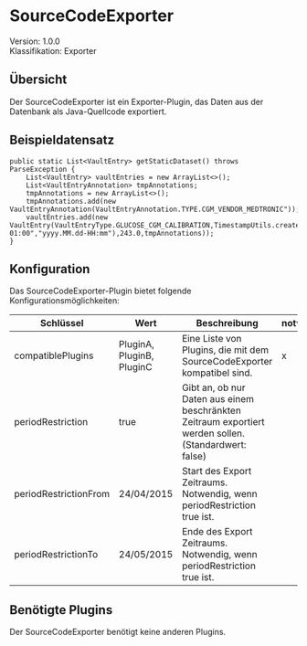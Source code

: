 # SourceCodeExporter
Version: 1.0.0  
Klassifikation: Exporter

Übersicht
-----
Der SourceCodeExporter ist ein Exporter-Plugin, das Daten aus der Datenbank als Java-Quellcode exportiert.

Beispieldatensatz
-----

```
public static List<VaultEntry> getStaticDataset() throws ParseException {
    List<VaultEntry> vaultEntries = new ArrayList<>();
    List<VaultEntryAnnotation> tmpAnnotations;
    tmpAnnotations = new ArrayList<>();
    tmpAnnotations.add(new VaultEntryAnnotation(VaultEntryAnnotation.TYPE.CGM_VENDOR_MEDTRONIC"));
    vaultEntries.add(new VaultEntry(VaultEntryType.GLUCOSE_CGM_CALIBRATION,TimestampUtils.createCleanTimestamp("2010.03.01-01:00","yyyy.MM.dd-HH:mm"),243.0,tmpAnnotations));
}
```

Konfiguration
-----
Das SourceCodeExporter-Plugin bietet folgende Konfigurationsmöglichkeiten:

| Schlüssel  | Wert | Beschreibung | notwendig |
| ------------- | ------------- |  ------------- | ------------- |
| compatiblePlugins | PluginA, PluginB, PluginC | Eine Liste von Plugins, die mit dem SourceCodeExporter kompatibel sind. | x
| periodRestriction | true | Gibt an, ob nur Daten aus einem beschränkten Zeitraum exportiert werden sollen. (Standardwert: false) | 
| periodRestrictionFrom | 24/04/2015 | Start des Export Zeitraums. Notwendig, wenn periodRestriction true ist. |
| periodRestrictionTo | 24/05/2015 | Ende des Export Zeitraums. Notwendig, wenn periodRestriction true ist. |

Benötigte Plugins
-----
Der SourceCodeExporter benötigt keine anderen Plugins.